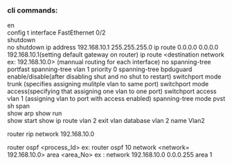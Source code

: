 ### cli commands:
 en  
 config t 
 interface FastEthernet 0/2  
 shutdown  
 no shutdown 
 ip address 192.168.10.1 255.255.255.0 
 ip route 0.0.0.0 0.0.0.0 192.168.10.1(setting default gateway on router) 
 ip route <destination network ex: 192.168.10.0><subnet mask><next hop interface> (mannual  routing for each interface) 
 no <command to remove fromt mannual route> 
 spanning-tree portfast 
 spanning-tree vlan 1 priority 0 
 spanning-tree bpduguard enable/disable(after disabling shut and no shut to restart) 
 switchport mode trunk (specifies assigning mulitple vlan to same port) 
 switchport mode access(specifying that assigning one vlan to one port) 
 switchport access vlan 1 (assigning vlan to port with access enabled) 
 spanning-tree mode pvst 
 sh span  
 show arp 
 show run   
 show start 
 show ip route 
 vlan 2 
 exit 
 vlan database 
 vlan 2 name Vlan2 
 
 router rip 
 network 192.168.10.0 

 router ospf <process_Id> 
    ex: router ospf 10 
 network <network= 192.168.10.0> <wildcard mask = 0.0.0.255> area <area_No> 
     ex : network 192.168.10.0 0.0.0.255 area 1 
